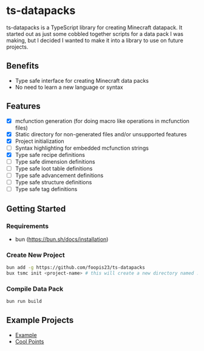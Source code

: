 # ts-datapacks

ts-datapacks is a TypeScript library for creating Minecraft datapack. It started out as just some cobbled together scripts for a data pack I was making, but I decided I wanted to make it into a library to use on future projects.

## Benefits

- Type safe interface for creating Minecraft data packs
- No need to learn a new language or syntax

## Features

- [x] mcfunction generation (for doing macro like operations in mcfunction files)
- [x] Static directory for non-generated files and/or unsupported features
- [x] Project initialization
- [ ] Syntax highlighting for embedded mcfunction strings
- [x] Type safe recipe definitions
- [ ] Type safe dimension definitions
- [ ] Type safe loot table definitions
- [ ] Type safe advancement definitions
- [ ] Type safe structure definitions
- [ ] Type safe tag definitions

## Getting Started

### Requirements

- bun (https://bun.sh/docs/installation)

### Create New Project

```bash
bun add -g https://github.com/foopis23/ts-datapacks
bux tsmc init <project-name> # this will create a new directory named ./<project-name> and create the initial project in there
```

### Compile Data Pack
```bash
bun run build
```

## Example Projects
- [Example](./example/)
- [Cool Points](https://github.com/foopis23/cool-points)